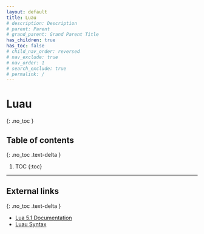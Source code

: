 ```yaml
---
layout: default
title: Luau
# description: Description
# parent: Parent
# grand_parent: Grand Parent Title
has_children: true
has_toc: false
# child_nav_order: reversed
# nav_exclude: true
# nav_order: 1
# search_exclude: true
# permalink: /
---
```


# Luau
{: .no_toc }

## Table of contents
{: .no_toc .text-delta }

1. TOC
{:toc}

---

## External links
{: .no_toc .text-delta }

- [Lua 5.1 Documentation](https://developer.mozilla.org/en-US/docs/Web/JavaScript/Reference)
- [Luau Syntax](https://luau-lang.org/syntax)
